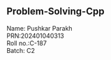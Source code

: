## Problem-Solving-Cpp
Name: Pushkar Parakh<br>
PRN:202401040313<br>
Roll no.:C-187<br>
Batch: C2<br>



